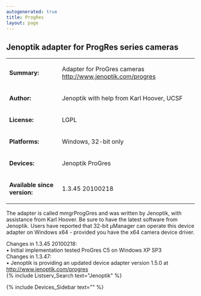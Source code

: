 ```yaml
---
autogenerated: true
title: ProgRes
layout: page
---
```


## Jenoptik adapter for ProgRes series cameras

<table>
<tr>
<td markdown="1">

**Summary:**

</td>
<td markdown="1">

Adapter for ProGres cameras <http://www.jenoptik.com/progres>

</td>
</tr>
<tr>
<td markdown="1">

**Author:**

</td>
<td markdown="1">

Jenoptik with help from Karl Hoover, UCSF

</td>
</tr>
<tr>
<td markdown="1">

**License:**

</td>
<td markdown="1">

LGPL

</td>
</tr>
<tr>
<td markdown="1">

**Platforms:**

</td>
<td markdown="1">

Windows, 32-bit only

</td>
</tr>
<tr>
<td markdown="1">

**Devices:**

</td>
<td markdown="1">

Jenoptik ProGres

</td>
</tr>
<tr>
<td markdown="1">

**Available since version:**

</td>
<td markdown="1">

1.3.45 20100218

</td>
</table>

The adapter is called mmgrProgGres and was written by Jenoptik, with
assistance from Karl Hoover. Be sure to have the latest software from
Jenoptik. Users have reported that 32-bit µManager can operate this
device adapter on Windows x64 - provided you have the x64 camera device
driver.

Changes in 1.3.45 20100218:  
• Initial implementation tested ProGres C5 on Windows XP SP3  
Changes in 1.3.47:  
• Jenoptik is providing an updated device adapter version 1.5.0 at
<http://www.jenoptik.com/progres>  
{% include Listserv_Search text="Jenoptik" %}

{% include Devices_Sidebar text="" %}
